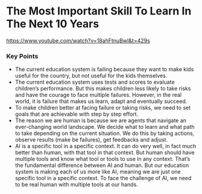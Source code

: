 # The Most Important Skill To Learn In The Next 10 Years

https://www.youtube.com/watch?v=18ahFtnuBwI&t=429s

### Key Points

- The current education system is failing because they want to make kids useful for the country, but not useful for the kids themselves.
- The current education system uses tests and scores to evaluate children’s performance. But this makes children less likely to take risks and have the courage to face multiple failures. However, in the real world, it is failure that makes us learn, adapt and eventually succeed.
- To make children better at facing failure or taking risks, we need to set goals that are achievable with step by step effort.
- The reason we are human is because we are agents that navigate an ever-changing world landscape. We decide what to learn and what path to take depending on the current situation. We do this by taking actions, observe results (make be failures), get feedbacks and adjust.
- AI is a specific tool in a specific context. It can do very well, in fact much better than human, with that tool in that context. But human should have multiple tools and know what tool or tools to use in any context. That’s the fundamental difference between AI and human. But our education system is making each of us more like AI, meaning we are just one specific tool in a specific context. To face the challenge of AI, we need to be real human with multiple tools at our hands.